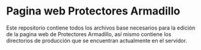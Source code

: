# Pagina web Protectores Armadillo

Este repositorio contiene todos los archivos base necesarios para la edición de
la pagina web de Protectores Armadillo, así mismo contiene los directorios de
producción que se encuentran actualmente en el servidor.